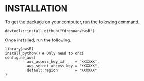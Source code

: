 # INSTALLATION

To get the package on your computer, run the following command.
```
devtools::install_github("fdrennan/awsR")
```

Once installed, run the following.
```
library(awsR)
install_python() # Only need to once
configure_aws(
          aws_access_key_id     = "XXXXXX",
          aws_secret_access_key = "XXXXXX",
          default.region        = "XXXXXX"
)
```


